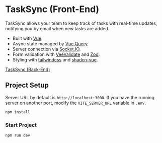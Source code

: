 # TaskSync (Front-End)

TaskSync allows your team to keep track of tasks with real-time updates, notifying you by email when new tasks are added.

- Built with [Vue](https://vuejs.org/).
- Async state managed by [Vue Query](https://tanstack.com/query/latest/docs/framework/vue/overview).
- Server connection via [Socket.IO](https://socket.io/).
- Form validation with [VeeValidate](https://vee-validate.logaretm.com/v4/) and [Zod](https://zod.dev/).
- Styling with [tailwindcss](https://tailwindcss.com/) and [shadcn-vue](https://www.shadcn-vue.com/).

[TaskSync (Back-End)](https://github.com/borjamarti/tasksync-back)

## Project Setup

Server URL by default is `http://localhost:3000`. If you have the running server on another port, modify the `VITE_SERVER_URL` variable in `.env`.

```sh
npm install
```

### Start Project

```sh
npm run dev
```
